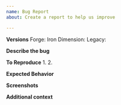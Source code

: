 ```yaml
---
name: Bug Report
about: Create a report to help us improve

---
```


**Versions**
Forge: 
Iron Dimension: Legacy: 
<!---Please specify the versions you were using at the point of the bug. No versions supplied may be treated as invalid issues. You may delete this comment.--->

**Describe the bug**
<!---Describe the bug you encountered. What do you expect to happen instead of what you found. Be as concise as possible. If you have a crash log/client log, please attach it as a Pastebin, Hastebin, or Gist link. File attachments will not be seen as a submission, and will be ignored. You may delete this paragraph.--->

**To Reproduce**
1. 
2. 
<!---Additional points can be made after this point, if needed. You may delete this comment.--->

**Expected Behavior**
<!---A clear and concise description of what you expected to happen. You may delete this comment.--->

**Screenshots**
<!---If applicable, add screenshots to help explain your problem. You may delete this comment.--->

**Additional context**
<!---If you have any other information to provide, but it does not apply to any of the above sections you may add it here. Other information may include possible solutions while sourcing the code, other mods you have installed, whether it is a modpack, etc. Please note that if you have Optifine installed, your issue may not be resolved due to the ambiguous nature to the mod. If you have any questions or suggestions. please bring it up here: https://discord.gg/Q725ZWs. You may delete this paragraph.--->

